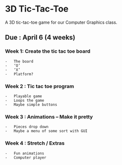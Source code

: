 # 3D Tic-Tac-Toe

A 3D tic-tac-toe game for our Computer Graphics class.

## Due : April 6 (4 weeks)

### Week 1: Create the tic tac toe board

    -	The board
    -	‘O’
    -	‘X’
    -	Platform?

### Week 2 : Tic tac toe program

    -	Playable game
    -	Loops the game
    -	Maybe simple buttons

### Week 3 : Animations – Make it pretty

    -	Pieces drop down
    -	Maybe a menu of some sort with GUI

### Week 4 : Stretch / Extras

    -	Fun animations
    -	Computer player

